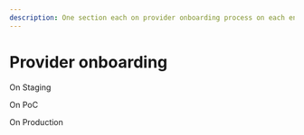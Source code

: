 ```yaml
---
description: One section each on provider onboarding process on each env
---
```


# Provider onboarding

On Staging

On PoC

On Production&#x20;
